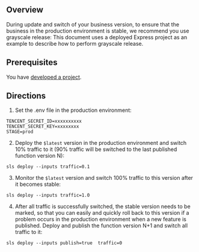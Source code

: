 ## Overview

During update and switch of your business version, to ensure that the business in the production environment is stable, we recommend you use grayscale release:
This document uses a deployed Express project as an example to describe how to perform grayscale release.

## Prerequisites
You have [developed a project](https://intl.cloud.tencent.com/document/product/1040/38253).

## Directions
1. Set the .env file in the production environment:
```
TENCENT_SECRET_ID=xxxxxxxxxx
TENCENT_SECRET_KEY=xxxxxxxx
STAGE=prod
```
2. Deploy the `$latest` version in the production environment and switch 10% traffic to it (90% traffic will be switched to the last published function version N):
```
sls deploy --inputs traffic=0.1 
```
3. Monitor the `$latest` version and switch 100% traffic to this version after it becomes stable:
```
sls deploy --inputs traffic=1.0
```
4. After all traffic is successfully switched, the stable version needs to be marked, so that you can easily and quickly roll back to this version if a problem occurs in the production environment when a new feature is published. Deploy and publish the function version N+1 and switch all traffic to it:
```plaintext
sls deploy --inputs publish=true  traffic=0
```

